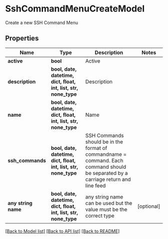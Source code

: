 # SshCommandMenuCreateModel

Create a new SSH Command Menu

## Properties
Name | Type | Description | Notes
------------ | ------------- | ------------- | -------------
**active** | **bool** | Active | 
**description** | **bool, date, datetime, dict, float, int, list, str, none_type** | Description | 
**name** | **bool, date, datetime, dict, float, int, list, str, none_type** | Name | 
**ssh_commands** | **bool, date, datetime, dict, float, int, list, str, none_type** | SSH Commands should be in the format of commandname &#x3D; command.  Each command should be separated by a carriage return and line feed | 
**any string name** | **bool, date, datetime, dict, float, int, list, str, none_type** | any string name can be used but the value must be the correct type | [optional]

[[Back to Model list]](../README.md#documentation-for-models) [[Back to API list]](../README.md#documentation-for-api-endpoints) [[Back to README]](../README.md)


